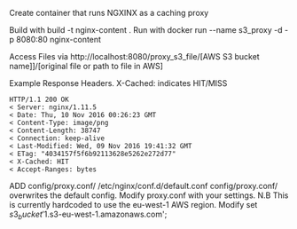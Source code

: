 Create container that runs NGXINX as a caching proxy

Build with build -t nginx-content .
Run with docker run --name s3_proxy -d -p 8080:80 nginx-content

Access Files via 
http://localhost:8080/proxy_s3_file/[AWS S3 bucket name]]/[original file or path to file in AWS]

Example Response Headers. X-Cached: indicates HIT/MISS
``` Shell
HTTP/1.1 200 OK
< Server: nginx/1.11.5
< Date: Thu, 10 Nov 2016 00:26:23 GMT
< Content-Type: image/png
< Content-Length: 38747
< Connection: keep-alive
< Last-Modified: Wed, 09 Nov 2016 19:41:32 GMT
< ETag: "4034157f5f6b92113628e5262e272d77"
< X-Cached: HIT
< Accept-Ranges: bytes
```

ADD config/proxy.conf/ /etc/nginx/conf.d/default.conf
config/proxy.conf/ overwrites the default config. Modify proxy.conf with your settings. N.B This is currently hardcoded to use the eu-west-1 AWS region.
Modify  set $s3_bucket        '$1.s3-eu-west-1.amazonaws.com';

